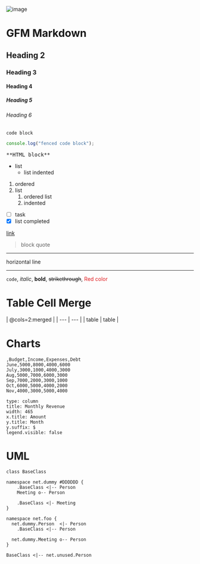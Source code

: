 ![image](https://cloud.githubusercontent.com/assets/389021/16107646/9729e556-33d8-11e6-933f-5b09fa3a53bb.png)

# GFM Markdown
## Heading 2
### Heading 3
#### Heading 4
##### Heading 5
###### Heading 6
    code block
```js
console.log("fenced code block");
```
<pre>**HTML block**</pre>
* list
    * list indented
1. ordered
2. list
    1. ordered list
    2. indented

- [ ] task
- [x] list completed

[link](https://nhn.github.io/tui.editor/)
> block quote
---
horizontal line
***
`code`, *italic*, **bold**, ~~strikethrough~~, <span style="color:#e11d21">Red color</span>

# Table Cell Merge

| @cols=2:merged |
| --- | --- |
| table | table |

# Charts

```chart
,Budget,Income,Expenses,Debt
June,5000,8000,4000,6000
July,3000,1000,4000,3000
Aug,5000,7000,6000,3000
Sep,7000,2000,3000,1000
Oct,6000,5000,4000,2000
Nov,4000,3000,5000,4000

type: column
title: Monthly Revenue
width: 465
x.title: Amount
y.title: Month
y.suffix: $
legend.visible: false
```

# UML

```uml
class BaseClass

namespace net.dummy #DDDDDD {
    .BaseClass <|-- Person
    Meeting o-- Person

    .BaseClass <|- Meeting
}

namespace net.foo {
  net.dummy.Person  <|- Person
    .BaseClass <|-- Person

  net.dummy.Meeting o-- Person
}

BaseClass <|-- net.unused.Person
```